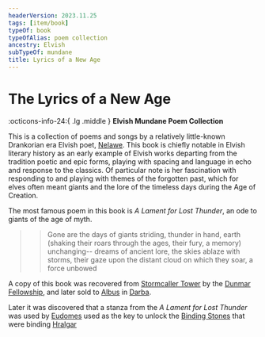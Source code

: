 ```yaml
---
headerVersion: 2023.11.25
tags: [item/book]
typeOf: book
typeOfAlias: poem collection
ancestry: Elvish
subTypeOf: mundane
title: Lyrics of a New Age
---
```

# The Lyrics of a New Age
:octicons-info-24:{ .lg .middle } **Elvish Mundane Poem Collection**  

This is a collection of poems and songs by a relatively little-known Drankorian era Elvish poet, [Nelawe](<../../people/elves/nelawe.md>). This book is chiefly notable in Elvish literary history as an early example of Elvish works departing from the tradition poetic and epic forms, playing with spacing and language in echo and response to the classics. Of particular note is her fascination with responding to and playing with themes of the forgotten past, which for elves often meant giants and the lore of the timeless days during the Age of Creation.  

The most famous poem in this book is *A Lament for Lost Thunder*, an ode to giants of the age of myth.

>>Gone are the days of giants striding, thunder in hand, earth    (shaking
>>their roars through the ages, their fury, a memory) unchanging--
>>dreams of ancient lore, the skies ablaze with storms, their gaze
>>upon the distant cloud on which they soar, a force unbowed 


A copy of this book was recovered from [Stormcaller Tower](<../../gazetteer/greater-dunmar/dunmari-basin/stormcaller-tower.md>) by the [Dunmar Fellowship](<../../people/pcs/dunmar-fellowship/dunmar-fellowship.md>), and later sold to [Albus](<../../people/chardonians/albus.md>) in [Darba](<../../gazetteer/greater-dunmar/realms/dunmar/coastal-dunmar/darba/darba.md>). 

Later it was discovered that a stanza from the *A Lament for Lost Thunder* was used by [Eudomes](<../../people/historical-figures/eudomes.md>) used as the key to unlock the [Binding Stones](<../../campaigns/dunmari-frontier/treasure/binding-stones.md>) that were binding [Hralgar](<../../people/giants/hralgar.md>)
